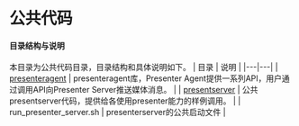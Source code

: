 # 公共代码

#### 目录结构与说明

本目录为公共代码目录，目录结构和具体说明如下。
| 目录  | 说明  |
|---|---|
| [presenteragent](./presenteragent)  | presenteragent库，Presenter Agent提供一系列API，用户通过调用API向Presenter Server推送媒体消息。  |
| [presentserver](./presentserver)  | 公共presentserver代码，提供给各使用presenter能力的样例调用。  |
| run_presenter_server.sh  | presenterserver的公共启动文件  |
